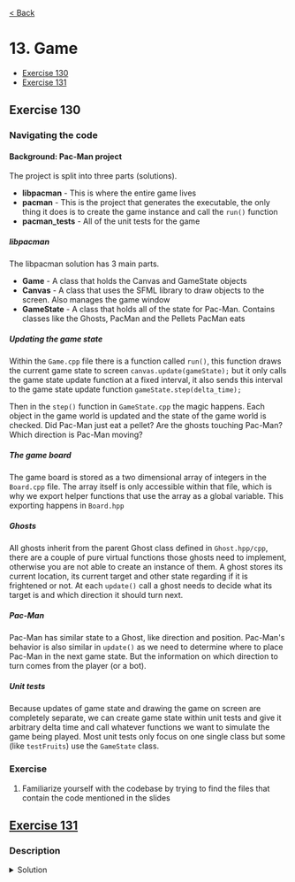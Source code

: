 [< Back](README.md)

# 13. Game

* [Exercise 130](#exercise-130)
* [Exercise 131](#exercise-131)

## Exercise 130
### Navigating the code

#### Background: Pac-Man project

The project is split into three parts (solutions).

- **libpacman** - This is where the entire game lives
- **pacman** - This is the project that generates the executable, the only thing it does is to create the game instance
  and call the `run()` function
- **pacman_tests** - All of the unit tests for the game

##### libpacman

The libpacman solution has 3 main parts.

- **Game** - A class that holds the Canvas and GameState objects
- **Canvas** - A class that uses the SFML library to draw objects to the screen. Also manages the game window
- **GameState** - A class that holds all of the state for Pac-Man. Contains classes like the Ghosts, PacMan and the
  Pellets PacMan eats

##### Updating the game state

Within the `Game.cpp` file there is a function called `run()`, this function draws the current game state to
screen `canvas.update(gameState);` but it only calls the game state update function at a fixed interval, it also sends
this interval to the game state update function `gameState.step(delta_time);`

Then in the `step()` function in `GameState.cpp` the magic happens. Each object in the game world is updated and the
state of the game world is checked. Did Pac-Man just eat a pellet? Are the ghosts touching Pac-Man? Which direction is
Pac-Man moving?

##### The game board

The game board is stored as a two dimensional array of integers in the `Board.cpp` file. The array itself is only
accessible within that file, which is why we export helper functions that use the array as a global variable. This
exporting happens in `Board.hpp`

##### Ghosts

All ghosts inherit from the parent Ghost class defined in `Ghost.hpp/cpp`, there are a couple of pure virtual functions
those ghosts need to implement, otherwise you are not able to create an instance of them. A ghost stores its current
location, its current target and other state regarding if it is frightened or not. At each `update()` call a ghost needs
to decide what its target is and which direction it should turn next.

##### Pac-Man

Pac-Man has similar state to a Ghost, like direction and position. Pac-Man's behavior is also similar in `update()` as
we need to determine where to place Pac-Man in the next game state. But the information on which direction to turn comes
from the player (or a bot).

##### Unit tests

Because updates of game state and drawing the game on screen are completely separate, we can create game state within
unit tests and give it arbitrary delta time and call whatever functions we want to simulate the game being played. Most
unit tests only focus on one single class but some (like `testFruits`) use the `GameState` class.

### Exercise

1. Familiarize yourself with the codebase by trying to find the files that contain the code mentioned in the slides


## [Exercise 131][1]
### Description

<details>
   <summary>Solution</summary>

```cpp

```
</details>

[1]: 13_exercises.cpp
